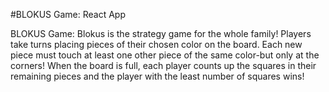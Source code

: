 #BLOKUS Game: React App

BLOKUS Game: Blokus is the strategy game for the whole family! Players take turns placing pieces of their chosen color on the board. Each new piece must touch at least one other piece of the same color-but only at the corners! When the board is full, each player counts up the squares in their remaining pieces and the player with the least number of squares wins!
